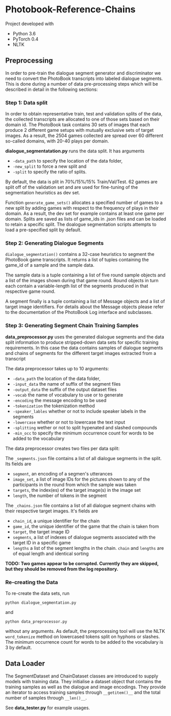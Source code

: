 # Photobook-Reference-Chains

Project developed with

* Python 3.6
* PyTorch 0.4
* NLTK



## Preprocessing

In order to pre-train the dialogue segment generator and discriminator we need to convert the PhotoBook
transcripts into labeled dialogue segments. This is done during a number of data pre-processing steps which will be
described in detail in the following sections:

### Step 1: Data split

In order to obtain representative train, test and validation splits of the data, the collected transcripts are
allocated to one of those sets based on their domain id. The PhotoBook task contains 30 sets of images that each
produce 2 different game setups with mutually exclusive sets of target images. As a result, the 2504 games collected are
spread over 60 different so-called domains, with 20-40 plays per domain.

**dialogue_segmentatation.py** runs the data split. It has arguments

* `-data_path` to specify the location of the data folder,
* `-new_split` to force a new split and
* `-split` to specify the ratio of splits.

By default, the data is plit in 70%/15%/15% Train/Val/Test. 62 games are split off of the validation set and are used for
fine-tuning of the segmentation heuristics as dev set.

Function `generate_game_sets()` allocates a specified number of games to a new split by adding games with respect to
the frequency of plays in their domain. As a result, the dev set for example contains at least one game per domain. Splits
are saved as lists of game_ids in .json files and can be loaded to retain a specific split. The doalogue segmentation scripts
attempts to load a pre-specified split by default.

### Step 2: Generating Dialogue Segments

`dialogue_segmentation()` contains a 32-case heuristics to segment the PhotoBook game transcripts. It returns a list of
tuples containing the game_id of a sample and the sample data.

The sample data is a tuple containing a list of five round sample objects and
a list of the images shown during that game round. Round objects in turn each
contain a variable-length list of the segments produced in that respective game round.

A segment finally is a tuple
containing a list of Message objects and a list of target image identifiers. For details about the Message objects please
refer to the documentation of the PhotoBook Log interface and subclasses.

### Step 3: Generating Segment Chain Training Samples

**data_preprocessor.py** uses the generated dialogue segments and the data split information to produce stripped-down data
sets for specific training requirements. In this case the data contains samples of dialogue segments and chains of segments for the
different target images extracted from a transcript

The data preprocessor takes up to 10 arguments:

* `-data_path` the location of the data folder,
* `-input_data` the name of suffix of the segment files
* `-output_data` the suffix of the output dataset files
* `-vocab` the name of vocabulary to use or to generate
* `-encoding` the message encoding to be used
* `-tokenization` the tokenization method
* `-speaker_lables` whether or not to include speaker labels in the segments
* `-lowercase` whether or not to lowercase the text input
* `-splitting` wether or not to split hypenated and slashed compounds
* `-min_occ` to specify the minimum occurrence count for words to be added to the vocabulary

The data preprocessor creates two files per data split:

The `_segments.json` file contains a list of all dialogue segments in the split.
Its fields are

* `segment`, an encoding of a segmen's utterances
* `image_set`, a list of image IDs for the pictures shown to any of the participants in the round from which the sample was taken
* `targets`, the index(es) of the target image(s) in the image set
* `length`, the number of tokens in the segment

The `_chains.json` file contains a list of all dialogue segment chains with their respective target images. It's fields are

* `chain_id`, a unique identifier for the chain
* `game_id`, the unique identifier of the game that the chain is taken from
* `target`, the target image ID
* `segments`, a list of indexes of dialogue segments associated with the target ID in a specific game
* `lengths` a list of the segment lengths in the chain. `chain` and `lengths` are of equal length and identical sorting

**TODO: Two games appear to be corrupted. Currently they are skipped, but they should be removed from the log repository.**

### Re-creating the Data

To re-create the data sets, run

`python dialogue_segmentation.py`

and

`python data_preprocessor.py`

without any arguments. As default, the preprocessing tool will use the NLTK `word_tokenize` method on lowercased tokens split on hyphons or slashes. The minimum occurrence count for words to be added to the vocabulary is 3 by default.

## Data Loader

The SegmentDataset and ChainDataset classes are introduced to supply models with training data.
They initialise a dataset object that contains the training samples as well
as the dialogue and image encodings. They provide an iterator to
access training samples through `__getitem()__` and the total number of samples
through `__len()__`.

See **data_tester.py** for example usages.
